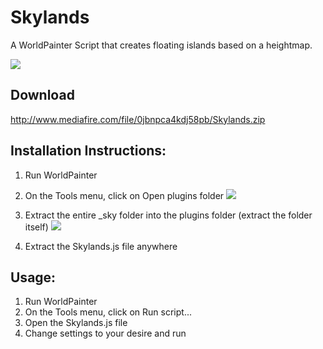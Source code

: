 # Skylands
A WorldPainter Script that creates floating islands based on a heightmap.

![](http://i.imgur.com/s28NRRx.png)

## Download
http://www.mediafire.com/file/0jbnpca4kdj58pb/Skylands.zip

## Installation Instructions:
1. Run WorldPainter
2. On the Tools menu, click on Open plugins folder
![](http://i.imgur.com/MO7cATv.png)

3. Extract the entire _sky folder into the plugins folder (extract the folder itself)
![](http://i.imgur.com/eeJiUUG.png)

4. Extract the Skylands.js file anywhere

## Usage:
1. Run WorldPainter
2. On the Tools menu, click on Run script...
3. Open the Skylands.js file
4. Change settings to your desire and run
